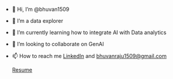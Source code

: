 - 👋 Hi, I’m @bhuvan1509
- 👀 I’m a data explorer
- 🌱 I’m currently learning how to integrate AI with Data analytics
- 💞️ I’m looking to collaborate on GenAI
- 📫 How to reach me [LinkedIn](https://www.linkedin.com/in/bhuvanrajutuniki111/) and bhuvanraju1509@gmail.com
  





  [Resume](https://drive.google.com/file/d/1gW2SC4xdYwg0oLJyRBndiA1pRTFuheq8/view?usp=drive_link)
  

